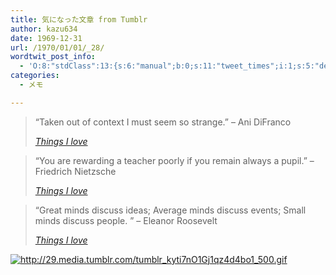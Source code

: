 ```yaml
---
title: 気になった文章 from Tumblr
author: kazu634
date: 1969-12-31
url: /1970/01/01/_28/
wordtwit_post_info:
  - 'O:8:"stdClass":13:{s:6:"manual";b:0;s:11:"tweet_times";i:1;s:5:"delay";i:0;s:7:"enabled";i:1;s:10:"separation";s:2:"60";s:7:"version";s:3:"3.7";s:14:"tweet_template";b:0;s:6:"status";i:2;s:6:"result";a:0:{}s:13:"tweet_counter";i:2;s:13:"tweet_log_ids";a:1:{i:0;i:5147;}s:9:"hash_tags";a:0:{}s:8:"accounts";a:1:{i:0;s:7:"kazu634";}}'
categories:
  - メモ

---
```

<div class="section">
<blockquote title="Things I love" cite="http://kazu634.tumblr.com/post/429326295/taken-out-of-context-i-must-seem-so-strange">
<p>
      &#8220;Taken out of context I must seem so strange.&#8221; &#8211; Ani DiFranco
</p>
    
<p>
<cite><a href="http://kazu634.tumblr.com/post/429326295/taken-out-of-context-i-must-seem-so-strange" onclick="__gaTracker('send', 'event', 'outbound-article', 'http://kazu634.tumblr.com/post/429326295/taken-out-of-context-i-must-seem-so-strange', 'Things I love');" target="_blank">Things I love</a></cite>
</p>
</blockquote>
  
<blockquote title="Things I love" cite="http://kazu634.tumblr.com/post/429323247/you-are-rewarding-a-teacher-poorly-if-you-remain">
<p>
      &#8220;You are rewarding a teacher poorly if you remain always a pupil.&#8221; &#8211; Friedrich Nietzsche
</p>
    
<p>
<cite><a href="http://kazu634.tumblr.com/post/429323247/you-are-rewarding-a-teacher-poorly-if-you-remain" onclick="__gaTracker('send', 'event', 'outbound-article', 'http://kazu634.tumblr.com/post/429323247/you-are-rewarding-a-teacher-poorly-if-you-remain', 'Things I love');" target="_blank">Things I love</a></cite>
</p>
</blockquote>
  
<blockquote title="Things I love" cite="http://kazu634.tumblr.com/post/429319623/great-minds-discuss-ideas-average-minds-discuss">
<p>
      &#8220;Great minds discuss ideas; Average minds discuss events; Small minds discuss people. &#8221; &#8211; Eleanor Roosevelt
</p>
    
<p>
<cite><a href="http://kazu634.tumblr.com/post/429319623/great-minds-discuss-ideas-average-minds-discuss" onclick="__gaTracker('send', 'event', 'outbound-article', 'http://kazu634.tumblr.com/post/429319623/great-minds-discuss-ideas-average-minds-discuss', 'Things I love');" target="_blank">Things I love</a></cite>
</p>
</blockquote>
  
<p>
<center>
</center>
</p>
  
<p>
<a href="http://29.media.tumblr.com/tumblr_kyti7nO1Gj1qz4d4bo1_500.gif" onclick="__gaTracker('send', 'event', 'outbound-article', 'http://29.media.tumblr.com/tumblr_kyti7nO1Gj1qz4d4bo1_500.gif', '');" class="http-image" target="_blank"><img src="http://29.media.tumblr.com/tumblr_kyti7nO1Gj1qz4d4bo1_500.gif" class="http-image" alt="http://29.media.tumblr.com/tumblr_kyti7nO1Gj1qz4d4bo1_500.gif" /></a>
</p></p>
</div>